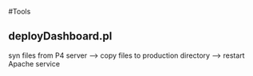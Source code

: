 #Tools
## deployDashboard.pl
syn files from P4 server --> copy files to production directory --> restart Apache service
